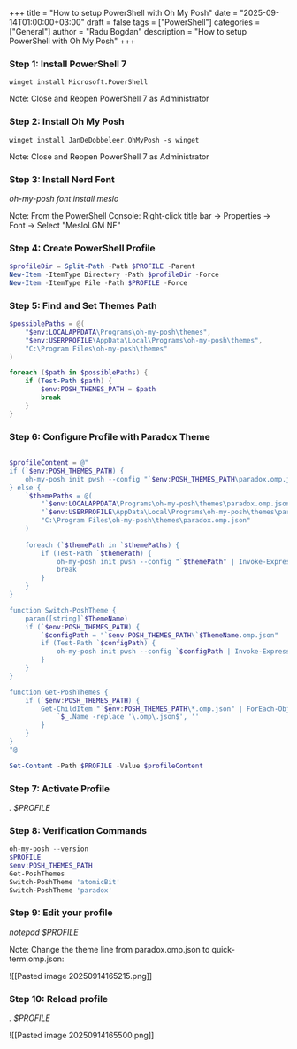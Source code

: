 
+++
title = "How to setup PowerShell with Oh My Posh"
date = "2025-09-14T01:00:00+03:00"
draft = false
tags = ["PowerShell"]
categories = ["General"]
author = "Radu Bogdan"
description = "How to setup PowerShell with Oh My Posh"
+++
### Step 1: Install PowerShell 7

```
winget install Microsoft.PowerShell
```

Note: Close and Reopen PowerShell 7 as Administrator

### Step 2: Install Oh My Posh

```
winget install JanDeDobbeleer.OhMyPosh -s winget
```

Note: Close and Reopen PowerShell 7 as Administrator

### Step 3: Install Nerd Font

*oh-my-posh font install meslo*

Note: From the PowerShell Console: Right-click title bar → Properties → Font → Select "MesloLGM NF"

### Step 4: Create PowerShell Profile

```powershell
$profileDir = Split-Path -Path $PROFILE -Parent
New-Item -ItemType Directory -Path $profileDir -Force
New-Item -ItemType File -Path $PROFILE -Force

```

### Step 5: Find and Set Themes Path

```powershell
$possiblePaths = @(
    "$env:LOCALAPPDATA\Programs\oh-my-posh\themes",
    "$env:USERPROFILE\AppData\Local\Programs\oh-my-posh\themes",
    "C:\Program Files\oh-my-posh\themes"
)

foreach ($path in $possiblePaths) {
    if (Test-Path $path) {
        $env:POSH_THEMES_PATH = $path
        break
    }
}

```


### Step 6: Configure Profile with Paradox Theme


```powershell

$profileContent = @"
if (`$env:POSH_THEMES_PATH) {
    oh-my-posh init pwsh --config "`$env:POSH_THEMES_PATH\paradox.omp.json" | Invoke-Expression
} else {
    `$themePaths = @(
        "`$env:LOCALAPPDATA\Programs\oh-my-posh\themes\paradox.omp.json",
        "`$env:USERPROFILE\AppData\Local\Programs\oh-my-posh\themes\paradox.omp.json",
        "C:\Program Files\oh-my-posh\themes\paradox.omp.json"
    )
    
    foreach (`$themePath in `$themePaths) {
        if (Test-Path `$themePath) {
            oh-my-posh init pwsh --config "`$themePath" | Invoke-Expression
            break
        }
    }
}

function Switch-PoshTheme {
    param([string]`$ThemeName)
    if (`$env:POSH_THEMES_PATH) {
        `$configPath = "`$env:POSH_THEMES_PATH\`$ThemeName.omp.json"
        if (Test-Path `$configPath) {
            oh-my-posh init pwsh --config `$configPath | Invoke-Expression
        }
    }
}

function Get-PoshThemes {
    if (`$env:POSH_THEMES_PATH) {
        Get-ChildItem "`$env:POSH_THEMES_PATH\*.omp.json" | ForEach-Object {
            `$_.Name -replace '\.omp\.json$', ''
        }
    }
}
"@

Set-Content -Path $PROFILE -Value $profileContent

```
### Step 7: Activate Profile

*. $PROFILE*

### Step 8: Verification Commands


```powershell
oh-my-posh --version
$PROFILE
$env:POSH_THEMES_PATH
Get-PoshThemes
Switch-PoshTheme 'atomicBit'
Switch-PoshTheme 'paradox'
```
### Step 9: Edit your profile

*notepad $PROFILE*

Note: Change the theme line from paradox.omp.json to quick-term.omp.json:

![[Pasted image 20250914165215.png]]

### Step 10: Reload profile

*. $PROFILE*

![[Pasted image 20250914165500.png]]

